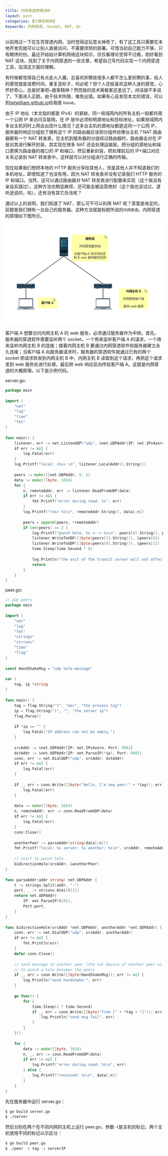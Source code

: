 ```yaml
---
title: 内网穿透原理浅析
layout: post
categories: [计算机网络]
keywords: 内网穿透, Socket, NAT, Go
---
```


以前用过一下花生壳穿透内网，当时觉得这玩意太神奇了，有了这工具只需要在本地开发完就可以让别人直接访问，不需要烦琐的部署。可惜当初自己能力不够，只有眼馋的份。最近开始钻计算机网络这块知识，仅仅看理论觉得不过瘾，刚好看到 NAT 这块，找到了关于内网穿透的一些文章，希望自己写代码实现一个内网穿透工具，加深这方面的理解。

有时候都觉得自己有点走火入魔，总喜欢折腾些很多人都不怎么爱折腾的事，给人的感觉就是浪费时间，重复造轮子，何必呢？但个人还挺喜欢这种入迷的感觉，心怀好奇心，总是好事吧~极客精神？然而我的技术离极客还差远了。闲话就不多说了，下面进入正题。由于技术所限，难免出错。如果有心且发现本文的错误，可以到[lwlwilliam.github.io](https://github.com/lwlwilliam/lwlwilliam.github.io)给我提 issue。

由于 IP 地址（本文指的都是 IPv4）的紧缺，同一局域网内的所有主机一般都共用一个公网 IP 来访问互联网，在 IP 层中必须标明源地址和目标地址，如果局域网内多台主机同时上网会出现什么情况？这多台主机的源地址都是这同一个公网 IP，服务器的响应分组到了拥有这个 IP 的路由器应该把分组传给哪台主机？NAT 路由器都有一个 NAT 转发表，在主机到服务器的分组经过路由器时，路由器会对在 IP 层对其进行解开封装，其实现在很多 NAT 还会处理运输层，把分组的源地址和端口更换为路由器的接口的 IP 和端口，然后重新封装，把处理前后的 IP+端口对应关系记录到 NAT 转发表中，这样就可以对分组进行正确的传输。

现在如果我们想把本地的 HTTP 服务分享给其他人，但是其他人并不知道我们的本机地址，即使知道了也没有用，因为 NAT 转发表并没有记录我们 HTTP 服务的 IP 和端口。当然，这可以通过路由器对 NAT 转发表进行配置来实现（这个我没有亲自实践过），这种方法也稍显麻烦，还可能会被运营商封（这个我也没试过，道听途说的，哈）。还有没有其它办法呢？

通过以上的说明，我们知道了 NAT，那么可不可以利用 NAT 呢？答案是肯定的，前题是我们拥有一台自己的服务器。这种方法就是标题所说的`内网穿透`。内网穿透的原理如下图所示。

![nat](/assets/images/2019/0518/nat.png)

客户端 A 想要访问内网主机 A 的 web 服务，必须通过服务器作为中转。首先，服务器的穿透软件需要监听两个 socket，一个用来监听客户端 A 的请求，一个用来监听内网主机 B 的连接；接着内网主机 B 要通过内网穿透软件和服务器建立永久连接；当客户端 A 向服务器请求时，服务器的穿透软件就通过已有的两个 socket 把请求转发到内网主机 B 中，内网主机 B 读取到这个请求，再把这个请求发到 web 服务处进行处理，最后把 web 响应反向传给客户端 A。这就是内网穿透的大概原理。以下是示例代码。

server.go:

```go
package main

import (
    "net"
    "log"
    "time"
    "fmt"
)

func main() {
    listener, err := net.ListenUDP("udp", &net.UDPAddr{IP: net.IPv4zero, Port: 9981})
    if err != nil {
        log.Fatal(err)
    }
    log.Printf("local: <%s> \n", listener.LocalAddr().String())

    peers := make([]net.UDPAddr, 0, 2)
    data := make([]byte, 1024)
    for {
        n, remoteAddr, err := listener.ReadFromUDP(data)
        if err != nil {
            fmt.Printf("error during read: %s", err)
        }
        log.Printf("<%s> %s\n", remoteAddr.String(), data[:n])

        peers = append(peers, *remoteAddr)
        if len(peers) == 2 {
            log.Printf("punch hole, %s <--> %s\n", peers[0].String(), peers[1].String())
            listener.WriteToUDP([]byte(peers[1].String()), &peers[0])
            listener.WriteToUDP([]byte(peers[0].String()), &peers[1])
            time.Sleep(time.Second * 8)

            log.Println("the exit of the transit server will not affect the communication between peers")
            return
        }
    }
}
```

peer.go:

```go
// p2p peers
package main

import (
    "net"
    "log"
    "fmt"
    "strings"
    "strconv"
    "time"
    "flag"
)

const HandShakeMsg = "udp hole message"

var (
    tag, ip *string
)

func main() {
    tag = flag.String("t", "mac", "the process tag")
    ip = flag.String("i", "", "the server ip")
    flag.Parse()

    if *ip == "" {
        log.Fatal("IP address can not be empty.")
    }

    srcAddr := &net.UDPAddr{IP: net.IPv4zero, Port: 9982}
    dstAddr := &net.UDPAddr{IP: net.ParseIP(*ip), Port: 9981}
    conn, err := net.DialUDP("udp", srcAddr, dstAddr)
    if err != nil {
        log.Fatal(err)
    }

    if _, err = conn.Write([]byte("Hello, I'm new peer:" + *tag)); err != nil {
        log.Fatal(err)
    }

    data := make([]byte, 1024)
    n, remoteAddr, err := conn.ReadFromUDP(data)
    if err != nil {
        log.Fatal(err)
    }
    conn.Close()

    anotherPeer := parseAddr(string(data[:n]))
    fmt.Printf("local: %s server: %s another: %s\n", srcAddr, remoteAddr, anotherPeer.String())

    // start to punch hole
    bidirectionHole(srcAddr, &anotherPeer)
}

func parseAddr(addr string) net.UDPAddr {
    t := strings.Split(addr, ":")
    port, _ := strconv.Atoi(t[1])
    return net.UDPAddr{
        IP: net.ParseIP(t[0]),
        Port:port,
    }
}

func bidirectionHole(srcAddr *net.UDPAddr, anotherAddr *net.UDPAddr) {
    conn, err := net.DialUDP("udp", srcAddr, anotherAddr)
    if err != nil {
        fmt.Println(err)
    }
    defer conn.Close()

    // send message to another peer (the nat device of another peer will discard the message, because of the invalid origin of the it)，
    // to punch a hole between the peers
    if _, err = conn.Write([]byte(HandShakeMsg)); err != nil {
        log.Println("send handshake:", err)
    }

    go func() {
        for {
            time.Sleep(1 * time.Second)
            if _, err = conn.Write([]byte("from [" + *tag + "]")); err != nil {
                log.Println("send msg fail", err)
            }
        }
    }()

    for {
        data := make([]byte, 1024)
        n, _, err := conn.ReadFromUDP(data)
        if err != nil {
            log.Printf("error during read: %s\n", err)
        } else {
            log.Printf("received: %s\n", data[:n])
        }
    }
}
```

先在服务器中运行 server.go：

```bash
$ go build server.go
$ ./server
```

然后分别在两个在不同内网的主机上运行 peer.go，参数`-t`是主机的标记，两个主机使用不同的标记以示区分：

```bash
$ go build peer.go
$ ./peer -t tag -i serverIP
```

